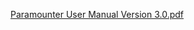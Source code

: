 [Paramounter User Manual Version 3.0.pdf](https://github.com/HuanLab/Paramounter/files/9193654/Paramounter.User.Manual.Version.3.0.pdf)
